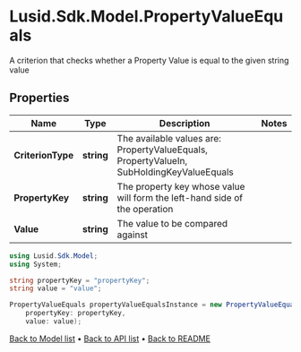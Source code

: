 # Lusid.Sdk.Model.PropertyValueEquals
A criterion that checks whether a Property Value is equal to the given string value

## Properties

Name | Type | Description | Notes
------------ | ------------- | ------------- | -------------
**CriterionType** | **string** | The available values are: PropertyValueEquals, PropertyValueIn, SubHoldingKeyValueEquals | 
**PropertyKey** | **string** | The property key whose value will form the left-hand side of the operation | 
**Value** | **string** | The value to be compared against | 

```csharp
using Lusid.Sdk.Model;
using System;

string propertyKey = "propertyKey";
string value = "value";

PropertyValueEquals propertyValueEqualsInstance = new PropertyValueEquals(
    propertyKey: propertyKey,
    value: value);
```

[Back to Model list](../README.md#documentation-for-models) &#8226; [Back to API list](../README.md#documentation-for-api-endpoints) &#8226; [Back to README](../README.md)
